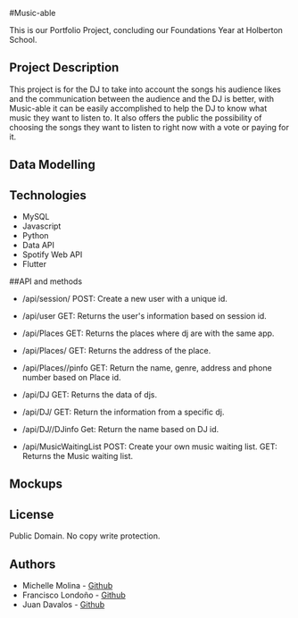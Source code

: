 #Music-able

This is our Portfolio Project, concluding our Foundations Year at Holberton School.

## Project Description

<p>This project is for the DJ to take into account the songs his audience likes and the communication between the audience and the DJ is better, with Music-able it can be easily accomplished to help the DJ to know what music they want to listen to. It also offers the public the possibility of choosing the songs they want to listen to right now with a vote or paying for it.</p>


## Data Modelling 


## Technologies  

* MySQL
* Javascript
* Python
* Data API
* Spotify Web API
* Flutter

##API and methods

* /api/session/<id>
POST: Create a new user with a unique id.

* /api/user
GET: Returns the user's information based on session id.

* /api/Places
GET: Returns the places where dj are with the same app.

* /api/Places/<id>
GET: Returns the address of the place.

* /api/Places/<id>/pinfo
GET: Return the name, genre, address and phone number based on Place id.

* /api/DJ
GET: Returns the data of djs.

* /api/DJ/<id>
GET: Return the information from a specific dj.

* /api/DJ/<id>/DJinfo
Get: Return the name based on DJ id.

* /api/MusicWaitingList
POST: Create your own music waiting list.
GET: Returns the Music waiting list.

## Mockups


## License

Public Domain. No copy write protection.

## Authors
* Michelle Molina - [Github](https://github.com/michelalejo) 
* Francisco Londoño - [Github](https://github.com/francisco0522) 
* Juan Davalos - [Github](https://github.com/JuanDavidDava2) 
